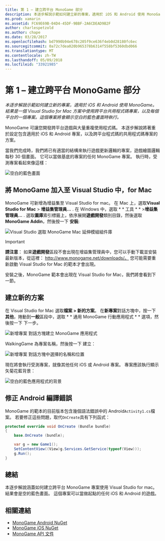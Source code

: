 ```yaml
---
title: 第 1 – 建立跨平台 MonoGame 部分
description: 本逐步解說示範如何建立新的專案，適用於 iOS 和 Android 使用 MonoGame。 結果是一個 Visual Studio for Mac 方案中使用跨平台共用程式碼專案，以及每個平台的一個專案。 這個專案將會顯示空白的藍色畫面時執行。
ms.prod: xamarin
ms.assetid: FC69E69B-04D4-45DF-9BBF-2A6CDEAD9B2F
author: charlespetzold
ms.author: chape
ms.date: 03/28/2017
ms.openlocfilehash: bd7990b94e678c205f9ce636f4eb0d28180fc6ec
ms.sourcegitcommit: 0a72c7dea020b965378b6314f558bf5360dbd066
ms.translationtype: MT
ms.contentlocale: zh-TW
ms.lasthandoff: 05/09/2018
ms.locfileid: "33921985"
---
```

# <a name="part-1--creating-a-cross-platform-monogame"></a>第 1 – 建立跨平台 MonoGame 部分

_本逐步解說示範如何建立新的專案，適用於 iOS 和 Android 使用 MonoGame。結果是一個 Visual Studio for Mac 方案中使用跨平台共用程式碼專案，以及每個平台的一個專案。這個專案將會顯示空白的藍色畫面時執行。_

MonoGame 可讓您開發跨平台遊戲與大量重複使用程式碼。 本逐步解說將著重於設定包含適用於 iOS 和 Android 專案，以及跨平台程式碼的共用程式碼專案的方案。

當我們完成時，我們將已有適當的結構來執行遊戲更新邏輯的專案，遊戲繪圖邏輯每秒 30 個畫面。 它可以當做基底的專案的任何 MonoGame 專案。 執行時，受測專案看起來像這樣：

![空白的藍色畫面](part1-images/image1.png)

## <a name="adding-monogame-to-visual-studio-for-mac"></a>將 MonoGame 加入至 Visual Studio 中，for Mac

MonoGame 可新增為增益集至 Visual Studio for mac。 在 Mac 上，選取**Visual Studio for Mac** > **增益集管理員...** . 在 Windows 中，選取 * * 工具 * * >**增益集管理員...** . 選取**圖庫**索引標籤上，依序展開**遊戲開發**類別目錄，然後選取**MonoGame Addin**，然後按一下 **安裝**:

![Visual Studio 選取 MonoGame Mac 延伸模組組件庫](part1-images/image2.png)

> [!IMPORTANT]
> **請注意**： 如果**遊戲開發**區段不會出現在增益集管理員中，您可以手動下載並安裝最新版本，從這裡： http://www.monogame.net/downloads/。 您可能需要重新啟動 Visual Studio for Mac 的範本才會出現。

安裝之後，MonoGame 範本會出現在 Visual Studio for Mac，我們將會看到下一節。

## <a name="creating-a-new-solution"></a>建立新的方案

在 Visual Studio for Mac 選取**檔案 > 新的方案**。 在**新專案**對話方塊中，按一下 **其他**，捲動到**一般**區段中，選取 * * 通用 MonoGame 行動應用程式 * * 選項，然後按一下 下一步。

![新增專案 對話方塊建立 MonoGame 應用程式](part1-images/image3.png)

WalkingGame 為專案名稱，然後按一下 建立：

![新增專案 對話方塊中選擇的名稱和位置](part1-images/image4.png)

現在將會執行受測專案，就像其他任何 iOS 或 Android 專案。 專案應該執行顯示矢菊花藍背景：

![空白的藍色應用程式的背景](part1-images/image5.png)

## <a name="fixing-android-compile-errors"></a>修正 Android 編譯錯誤

MonoGame 的範本的目前版本包含幾個語法錯誤中的 Android`Activity1.cs`檔案。 若要修正這些問題，取代`OnCreate`具有下列函式：

```csharp
protected override void OnCreate (Bundle bundle)
{
    base.OnCreate (bundle);

    var g = new Game1();
    SetContentView((View)g.Services.GetService(typeof(View)));
    g.Run();
}
```

## <a name="summary"></a>總結

本逐步解說涵蓋如何建立跨平台 MonoGame 專案使用 Visual Studio for mac。 結果會是空的藍色畫面。 這個專案可以當做起點的任何 iOS 和 Android 的遊戲。

## <a name="related-links"></a>相關連結

- [MonoGame Android NuGet](https://www.nuget.org/packages/MonoGame.Framework.Android/)
- [MonoGame iOS NuGet](https://www.nuget.org/packages/MonoGame.Framework.iOS/)
- [MonoGame API 文件](http://www.monogame.net/documentation/?page=main)

